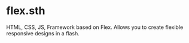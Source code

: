 # flex.sth
HTML, CSS, JS, Framework based on Flex.  Allows you to create flexible responsive designs in a flash.
